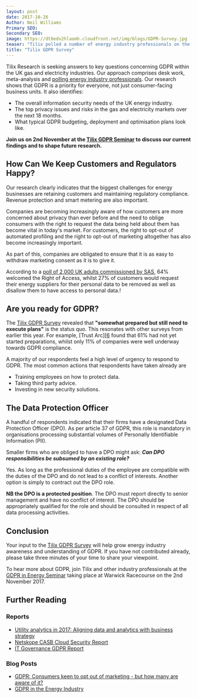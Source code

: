 ```yaml
---
layout: post
date: 2017-10-26
Author: Neil Williams  
Primary SEO:  
Secondary SEO:
image: https://dt8edv2hlaomh.cloudfront.net/img/blogs/GDPR-Survey.jpg
teaser: "Tilix polled a number of energy industry professionals on the upcoming General Data Protection Regulation (GDPR) and how prepared their energy businesses are for this transition. What was revealed from our survey took us by surprise. Here are the results."
title: "Tilix GDPR Survey"
---
```


Tilix Research is seeking answers to key questions concerning GDPR within the UK gas and electricity industries. Our approach comprises desk work, meta-analysis and [polling energy
industry professionals][0]. Our research shows that GDPR is a priority for everyone, not just consumer-facing business units. It also identifies:

* The overall information security needs of the UK energy industry.
* The top privacy issues and risks in the gas and electricity markets over the next 18 months.
* What typical GDPR budgeting, deployment and optimisation plans look like.

**Join us on 2nd November at the [Tilix GDPR Seminar][4] to discuss our current findings and to shape future research.**

## How Can We Keep Customers and Regulators Happy?
Our research clearly indicates that the biggest challenges for energy businesses are retaining customers and maintaining regulatory compliance. Revenue protection and smart metering are also important.

Companies are becoming increasingly aware of how customers are more concerned about privacy than ever before and the need to oblige consumers with the right to request the data being held about them has become vital in today's market. For customers, the right to opt-out of automated profiling and the right to opt-out of marketing altogether has also become increasingly important.

As part of this, companies are obligated to ensure that it is as easy to withdraw marketing consent as it is to give it.

According to a [poll of 2,000 UK adults commissioned by SAS][8], 64% welcomed the Right of Access, whilst 27% of customers would request their energy suppliers for their personal data to be removed as well as disallow them to have access to personal data.!

## Are you ready for GDPR?
The [Tilix GDPR Survey][0] revealed that **"somewhat prepared but still need to execute plans"** is the status quo. This resonates with other surveys from earlier this year. For example, [Trust Arc][[6] found that 61% had not yet started preparations, whilst only 11% of companies were well underway towards GDPR compliance.

A majority of our respondents feel a high level of urgency to respond to GDPR. The most common actions that respondents have taken already are

- Training employees on how to protect data.
- Taking third party advice.
- Investing in new security solutions.

## The Data Protection Officer
A handful of respondents indicated that their firms have a designated Data Protection Officer (DPO). As per article 37 of GDPR, this role is mandatory in organisations processing substantial volumes of Personally Identifiable Information (PII).

Smaller firms who are obliged to have a DPO might ask: **_Can DPO responsibilities be subsumed by an existing role?_**

Yes. As long as the professional duties of the employee are compatible with the duties of the DPO and do not lead to a conflict of interests. Another option is simply to contract out the DPO role.

**NB the DPO is a protected position**. The DPO must report directly to senior management and have no conflict of interest. The DPO should be appropriately qualified for the role and should be consulted in respect of all data processing activities.

## Conclusion
Your  input to the [Tilix GDPR Survey][0] will help grow energy industry awareness and understanding of GDPR. If you have not contributed already, please take three minutes of your time to share your viewpoint.

To hear more about GDPR, join Tilix and other industry professionals at the [GDPR in Energy Seminar][9] taking place at Warwick Racecourse on the 2nd November 2017.

## Further Reading
### Reports
- [Utility analytics in 2017: Aligning data and analytics with business strategy][2]
- [Netskope CASB Cloud Security Report][5]
- [IT Governance GDPR Report][7]

### Blog Posts
- [GDPR: Consumers keen to opt out of marketing - but how many are aware of it?][1]
- [GDPR in the Energy Industry](https://www.linkedin.com/pulse/gdpr-energy-sector-neil-williams)

[0]: https://tilix.webform.com/form/23543
[1]: https://www.mycustomer.com/marketing/data/gdpr-consumers-keen-to-opt-out-of-marketing-but-how-many-are-aware-of-it
[2]: https://www.sas.com/en_gb/whitepapers/utility-analytics-108902.html
[3]: http://www.trustarc.com/blog/tag/gdpr-compliance/page/3/
[4]: https://tilix-gdpr.eventbrite.co.uk
[5]: https://resources.netskope.com/h/i/366940901-september-2017-netskope-cloud-report
[6]: https://info.trustarc.com/Web-Resource-PrivacyGDPR-Research-Q22017_LP.html
[7]: https://www.itgovernance.co.uk/download/GDPR_Report_Spread_2017.pdf
[8]: https://www.sas.com/en_gb/news/press-releases/2017/july/uk-adults-polled-intend-to-activate-new-personal-data-rights.html
[9]: https://tilix-gdpr.eventbrite.co.uk
